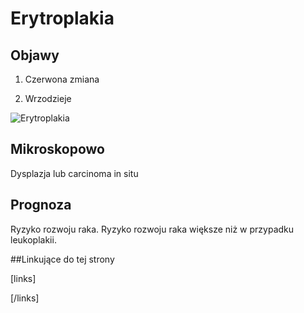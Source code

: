 # Erytroplakia



## Objawy

1. Czerwona zmiana


2. Wrzodzieje



![Erytroplakia](img/erytroplakia.png)



## Mikroskopowo

Dysplazja lub carcinoma in situ



## Prognoza

Ryzyko rozwoju raka. Ryzyko rozwoju raka większe niż w przypadku leukoplakii.



##Linkujące do tej strony

[links]


[/links]











